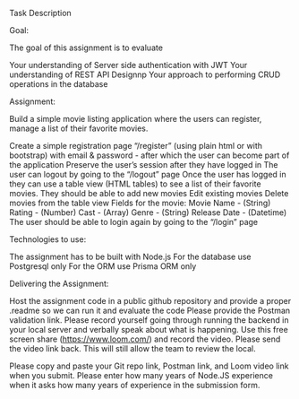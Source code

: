 Task Description

Goal:

The goal of this assignment is to evaluate

Your understanding of Server side authentication with JWT
Your understanding of REST API Designnp
Your approach to performing CRUD operations in the database

Assignment:

Build a simple movie listing application where the users can register, manage a list of their favorite movies.

Create a simple registration page “/register” (using plain html or with bootstrap) with email & password - after which the user can become part of the application
Preserve the user’s session after they have logged in
The user can logout by going to the “/logout” page
Once the user has logged in they can use a table view (HTML tables) to see a list of their favorite movies.
They should be able to add new movies
Edit existing movies
Delete movies from the table view
Fields for the movie:
Movie Name - (String)
Rating - (Number)
Cast - (Array)
Genre - (String)
Release Date - (Datetime)
The user should be able to login again by going to the “/login” page

Technologies to use:

The assignment has to be built with Node.js
For the database use Postgresql only
For the ORM use Prisma ORM only

Delivering the Assignment:

Host the assignment code in a public github repository and provide a proper .readme so we can run it and evaluate the code
Please provide the Postman validation link.
Please record yourself going through running the backend in your local server and verbally speak about what is happening. Use this free screen share (https://www.loom.com/) and record the video. Please send the video link back. This will still allow the team to review the local.

Please copy and paste your Git repo link, Postman link, and Loom video link when you submit. Please enter how many years of Node.JS experience when it asks how many years of experience in the submission form.
